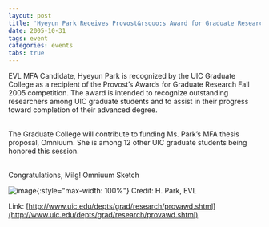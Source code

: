 ```yaml
---
layout: post
title: 'Hyeyun Park Receives Provost&rsquo;s Award for Graduate Research'
date: 2005-10-31
tags: event
categories: events
tabs: true
---
```


EVL MFA Candidate, Hyeyun Park is recognized by the UIC Graduate College as a recipient of the Provost&rsquo;s Awards for Graduate Research Fall 2005 competition.  The award is intended to recognize outstanding researchers among UIC graduate students and to assist in their progress toward completion of their advanced degree.<br><br>

The Graduate College will contribute to funding Ms. Park&rsquo;s MFA thesis proposal, Omniuum. She is among 12 other UIC graduate students being honored this session.<br><br>

Congratulations, Milg!
Omniuum Sketch

![image](https://www.evl.uic.edu/output/originals/omniuum.jpeg-srcw.jpg){:style="max-width: 100%"}
Credit: H. Park, EVL


Link: [http://www.uic.edu/depts/grad/research/provawd.shtml](http://www.uic.edu/depts/grad/research/provawd.shtml)
